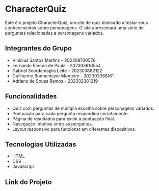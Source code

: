 # CharacterQuiz

Este é o projeto CharacterQuiz, um site de quiz dedicado a testar seus conhecimentos sobre personagens. O site apresentará uma série de perguntas relacionadas a personagens váriados.

## Integrantes do Grupo

- Vinicius Santos Martins - 202208700578
- Fernando Rincon de Paula - 202303616554
- Gabriel Scordamaglia Leite - 202303882122
- Guilherme Bunnemeyer Monteiro - 202303368161
- Adriano de Sousa Ramos - 202302381219

## Funcionalidades

- Quiz com perguntas de múltipla escolha sobre personagens váriados.
- Pontuação para cada pergunta respondida corretamente.
- Página de resultados para exibir a pontuação final.
- Navegação intuitiva entre as perguntas.
- Layout responsivo para funcionar em diferentes dispositivos.

## Tecnologias Utilizadas

- HTML
- CSS
- JavaScript

## Link do Projeto 


